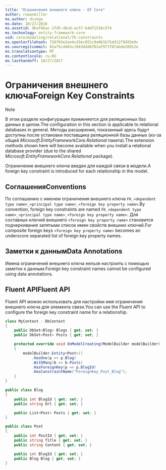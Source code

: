```yaml
---
title: "Ограничения внешнего ключа - EF Core"
author: rowanmiller
ms.author: divega
ms.date: 10/27/2016
ms.assetid: dbaf4bac-1fd5-46c0-ac57-64d7153bc574
ms.technology: entity-framework-core
uid: core/modeling/relational/fk-constraints
ms.openlocfilehash: 726f03e2ee4cd3ec851c9a861b75dd12f9203e9c
ms.sourcegitcommit: 01a75cd483c1943ddd6f82af971f07abde20912e
ms.translationtype: MT
ms.contentlocale: ru-RU
ms.lasthandoff: 10/27/2017
---
```

# <a name="foreign-key-constraints"></a><span data-ttu-id="a3d34-102">Ограничения внешнего ключа</span><span class="sxs-lookup"><span data-stu-id="a3d34-102">Foreign Key Constraints</span></span>

> [!NOTE]  
> <span data-ttu-id="a3d34-103">В этом разделе конфигурации применяется для реляционных баз данных в целом.</span><span class="sxs-lookup"><span data-stu-id="a3d34-103">The configuration in this section is applicable to relational databases in general.</span></span> <span data-ttu-id="a3d34-104">Методы расширения, показанный здесь будут доступны после установки поставщика реляционной базы данных (из-за общей *Microsoft.EntityFrameworkCore.Relational* пакета).</span><span class="sxs-lookup"><span data-stu-id="a3d34-104">The extension methods shown here will become available when you install a relational database provider (due to the shared *Microsoft.EntityFrameworkCore.Relational* package).</span></span>

<span data-ttu-id="a3d34-105">Ограничение внешнего ключа введен для каждой связи в модели.</span><span class="sxs-lookup"><span data-stu-id="a3d34-105">A foreign key constraint is introduced for each relationship in the model.</span></span>

## <a name="conventions"></a><span data-ttu-id="a3d34-106">Соглашения</span><span class="sxs-lookup"><span data-stu-id="a3d34-106">Conventions</span></span>

<span data-ttu-id="a3d34-107">По соглашению с именем ограничения внешнего ключа `FK_<dependent type name>_<principal type name>_<foreign key property name>`.</span><span class="sxs-lookup"><span data-stu-id="a3d34-107">By convention, foreign key constraints are named `FK_<dependent type name>_<principal type name>_<foreign key property name>`.</span></span> <span data-ttu-id="a3d34-108">Для составных ключей внешнего `<foreign key property name>` становится подчеркивания запятыми список имен свойств внешних ключей.</span><span class="sxs-lookup"><span data-stu-id="a3d34-108">For composite foreign keys `<foreign key property name>` becomes an underscore separated list of foreign key property names.</span></span>

## <a name="data-annotations"></a><span data-ttu-id="a3d34-109">Заметки к данным</span><span class="sxs-lookup"><span data-stu-id="a3d34-109">Data Annotations</span></span>

<span data-ttu-id="a3d34-110">Имена ограничений внешнего ключа нельзя настроить с помощью заметок к данным.</span><span class="sxs-lookup"><span data-stu-id="a3d34-110">Foreign key constraint names cannot be configured using data annotations.</span></span>

## <a name="fluent-api"></a><span data-ttu-id="a3d34-111">Fluent API</span><span class="sxs-lookup"><span data-stu-id="a3d34-111">Fluent API</span></span>

<span data-ttu-id="a3d34-112">Fluent API можно использовать для настройки имя ограничения внешнего ключа для элемента связи.</span><span class="sxs-lookup"><span data-stu-id="a3d34-112">You can use the Fluent API to configure the foreign key constraint name for a relationship.</span></span>

<!-- [!code-csharp[Main](samples/core/relational/Modeling/FluentAPI/Samples/Relational/RelationshipConstraintName.cs?highlight=12)] -->
``` csharp
class MyContext : DbContext
{
    public DbSet<Blog> Blogs { get; set; }
    public DbSet<Post> Posts { get; set; }

    protected override void OnModelCreating(ModelBuilder modelBuilder)
    {
        modelBuilder.Entity<Post>()
            .HasOne(p => p.Blog)
            .WithMany(b => b.Posts)
            .HasForeignKey(p => p.BlogId)
            .HasConstraintName("ForeignKey_Post_Blog");
    }
}

public class Blog
{
    public int BlogId { get; set; }
    public string Url { get; set; }

    public List<Post> Posts { get; set; }
}

public class Post
{
    public int PostId { get; set; }
    public string Title { get; set; }
    public string Content { get; set; }

    public int BlogId { get; set; }
    public Blog Blog { get; set; }
}
```
